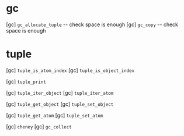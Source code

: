 # gc

[gc] `gc_allocate_tuple` -- check space is enough
[gc] `gc_copy` -- check space is enough

# tuple

[gc] `tuple_is_atom_index`
[gc] `tuple_is_object_index`

[gc] `tuple_print`

[gc] `tuple_iter_object`
[gc] `tuple_iter_atom`

[gc] `tuple_get_object`
[gc] `tuple_set_object`

[gc] `tuple_get_atom`
[gc] `tuple_set_atom`

[gc] `cheney`
[gc] `gc_collect`

